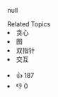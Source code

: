 null<div><div>Related Topics</div><div><li>贪心</li><li>图</li><li>双指针</li><li>交互</li></div></div><br><div><li>👍 187</li><li>👎 0</li></div>